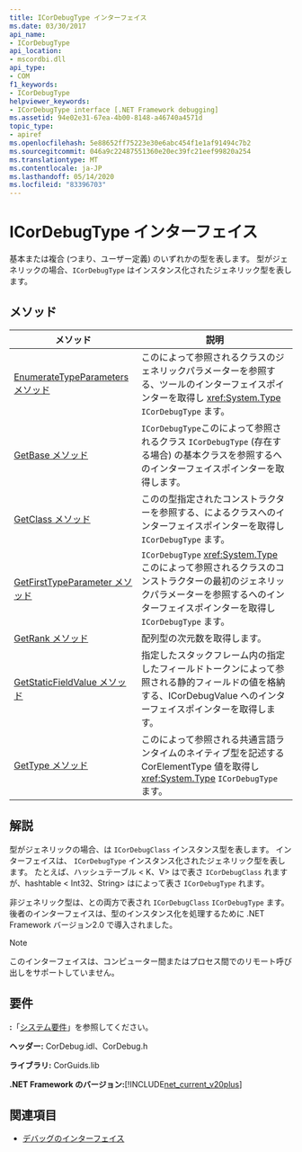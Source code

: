 ```yaml
---
title: ICorDebugType インターフェイス
ms.date: 03/30/2017
api_name:
- ICorDebugType
api_location:
- mscordbi.dll
api_type:
- COM
f1_keywords:
- ICorDebugType
helpviewer_keywords:
- ICorDebugType interface [.NET Framework debugging]
ms.assetid: 94e02e31-67ea-4b00-8148-a46740a4571d
topic_type:
- apiref
ms.openlocfilehash: 5e88652ff75223e30e6abc454f1e1af91494c7b2
ms.sourcegitcommit: 046a9c22487551360e20ec39fc21eef99820a254
ms.translationtype: MT
ms.contentlocale: ja-JP
ms.lasthandoff: 05/14/2020
ms.locfileid: "83396703"
---
```

# <a name="icordebugtype-interface"></a>ICorDebugType インターフェイス
基本または複合 (つまり、ユーザー定義) のいずれかの型を表します。 型がジェネリックの場合、`ICorDebugType` はインスタンス化されたジェネリック型を表します。  
  
## <a name="methods"></a>メソッド  
  
|メソッド|説明|  
|------------|-----------------|  
|[EnumerateTypeParameters メソッド](icordebugtype-enumeratetypeparameters-method.md)|このによって参照されるクラスのジェネリックパラメーターを参照する、ツールのインターフェイスポインターを取得し <xref:System.Type> `ICorDebugType` ます。|  
|[GetBase メソッド](icordebugtype-getbase-method.md)|`ICorDebugType`このによって参照されるクラス `ICorDebugType` (存在する場合) の基本クラスを参照するへのインターフェイスポインターを取得します。|  
|[GetClass メソッド](icordebugtype-getclass-method.md)|このの型指定されたコンストラクターを参照する、によるクラスへのインターフェイスポインターを取得し `ICorDebugType` ます。|  
|[GetFirstTypeParameter メソッド](icordebugtype-getfirsttypeparameter-method.md)|`ICorDebugType` <xref:System.Type> このによって参照されるクラスのコンストラクターの最初のジェネリックパラメーターを参照するへのインターフェイスポインターを取得し `ICorDebugType` ます。|  
|[GetRank メソッド](icordebugtype-getrank-method.md)|配列型の次元数を取得します。|  
|[GetStaticFieldValue メソッド](icordebugtype-getstaticfieldvalue-method.md)|指定したスタックフレーム内の指定したフィールドトークンによって参照される静的フィールドの値を格納する、ICorDebugValue へのインターフェイスポインターを取得します。|  
|[GetType メソッド](icordebugtype-gettype-method.md)|このによって参照される共通言語ランタイムのネイティブ型を記述する CorElementType 値を取得し <xref:System.Type> `ICorDebugType` ます。|  
  
## <a name="remarks"></a>解説  
 型がジェネリックの場合、は `ICorDebugClass` インスタンス型を表します。 インターフェイスは、 `ICorDebugType` インスタンス化されたジェネリック型を表します。 たとえば、ハッシュテーブル \< K、V> はで表さ `ICorDebugClass` れますが、hashtable \< Int32、String> はによって表さ `ICorDebugType` れます。  
  
 非ジェネリック型は、との両方で表され `ICorDebugClass` `ICorDebugType` ます。 後者のインターフェイスは、型のインスタンス化を処理するために .NET Framework バージョン2.0 で導入されました。  
  
> [!NOTE]
> このインターフェイスは、コンピューター間またはプロセス間でのリモート呼び出しをサポートしていません。  
  
## <a name="requirements"></a>要件  
 **:**「[システム要件](../../get-started/system-requirements.md)」を参照してください。  
  
 **ヘッダー:** CorDebug.idl、CorDebug.h  
  
 **ライブラリ:** CorGuids.lib  
  
 **.NET Framework のバージョン:**[!INCLUDE[net_current_v20plus](../../../../includes/net-current-v20plus-md.md)]  
  
## <a name="see-also"></a>関連項目

- [デバッグのインターフェイス](debugging-interfaces.md)
